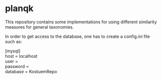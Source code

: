 # planqk
This repository contains some implementations for using different similarity measures for general taxonomies.

In order to get access to the database, one has to create a config.ini file such as:

[mysql]<br/>
host = localhost<br/>
user = <br/>
password = <br/>
database = KostuemRepo<br/>
